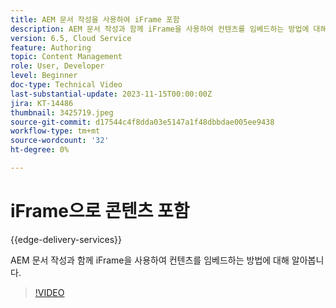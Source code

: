 ```yaml
---
title: AEM 문서 작성을 사용하여 iFrame 포함
description: AEM 문서 작성과 함께 iFrame을 사용하여 컨텐츠를 임베드하는 방법에 대해 알아봅니다.
version: 6.5, Cloud Service
feature: Authoring
topic: Content Management
role: User, Developer
level: Beginner
doc-type: Technical Video
last-substantial-update: 2023-11-15T00:00:00Z
jira: KT-14486
thumbnail: 3425719.jpeg
source-git-commit: d17544c4f8dda03e5147a1f48dbbdae005ee9438
workflow-type: tm+mt
source-wordcount: '32'
ht-degree: 0%

---
```



# iFrame으로 콘텐츠 포함

{{edge-delivery-services}}

AEM 문서 작성과 함께 iFrame을 사용하여 컨텐츠를 임베드하는 방법에 대해 알아봅니다.

>[!VIDEO](https://video.tv.adobe.com/v/3425719/?learn=on)
